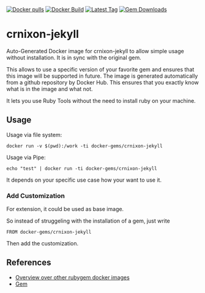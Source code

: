 [![Docker pulls](https://img.shields.io/docker/pulls/rubygem/crnixon-jekyll.svg)](https://hub.docker.com/r/rubygem/crnixon-jekyll/)
[![Docker Build](https://img.shields.io/docker/automated/rubygem/crnixon-jekyll.svg)](https://hub.docker.com/r/rubygem/crnixon-jekyll/)
[![Latest Tag](https://img.shields.io/github/tag/docker-rubygem/crnixon-jekyll.svg)](https://hub.docker.com/r/rubygem/crnixon-jekyll/)
[![Gem Downloads](https://img.shields.io/gem/dt/crnixon-jekyll.svg)](https://rubygems.org/gems/crnixon-jekyll/)
# crnixon-jekyll

Auto-Generated Docker image for crnixon-jekyll to allow simple usage without installation.
It is in sync with the original gem.

This allows to use a specific version of your favorite gem and ensures that this image will be supported in future.
The image is generated automatically from a github repository by Docker Hub.
This ensures that you exactly know what is in the image and what not.

It lets you use Ruby Tools without the need to install ruby on your machine.

## Usage

Usage via file system:

`docker run -v $(pwd):/work -ti docker-gems/crnixon-jekyll`

Usage via Pipe:

`echo "test" | docker run -ti docker-gems/crnixon-jekyll`

It depends on your specific use case how your want to use it.

### Add Customization

For extension, it could be used as base image.

So instead of struggeling with the installation of a gem, just write

`FROM docker-gems/crnixon-jekyll`

Then add the customization.

## References

 - [Overview over other rubygem docker images](https://github.com/thinkbot/docker-rubygem)
 - [Gem](https://rubygems.org/gems/crnixon-jekyll/)
